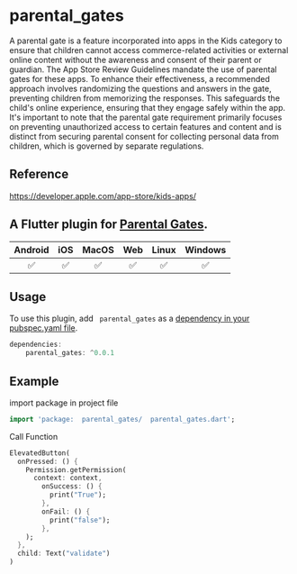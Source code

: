 #   parental_gates
A parental gate is a feature incorporated into apps in the Kids category to ensure that children cannot access commerce-related activities or external online content without the awareness and consent of their parent or guardian. The App Store Review Guidelines mandate the use of parental gates for these apps. To enhance their effectiveness, a recommended approach involves randomizing the questions and answers in the gate, preventing children from memorizing the responses. This safeguards the child's online experience, ensuring that they engage safely within the app. It's important to note that the parental gate requirement primarily focuses on preventing unauthorized access to certain features and content and is distinct from securing parental consent for collecting personal data from children, which is governed by separate regulations.
## Reference
 https://developer.apple.com/app-store/kids-apps/
## A Flutter plugin for [Parental Gates](https://developer.apple.com/app-store/kids-apps/).
| Android | iOS | MacOS | Web | Linux | Windows |
| :-----: | :-: | :---: | :-: | :---: | :-----: |
|   :white_check_mark:    | :white_check_mark:  |  :white_check_mark:   | :white_check_mark:  |  :white_check_mark:   |   :white_check_mark:    |
## Usage
To use this plugin, add ` parental_gates` as a [dependency in your pubspec.yaml file](https://flutter.dev/platform-plugins/).
```dart
dependencies:
    parental_gates: ^0.0.1
```
## Example
import package in project file
```dart
import 'package:  parental_gates/  parental_gates.dart';
```
Call Function
```dart
ElevatedButton(
  onPressed: () {
    Permission.getPermission(
      context: context,
        onSuccess: () {
          print("True");
        },
        onFail: () {
          print("false");
        },
    );
  },
  child: Text("validate")
)
```